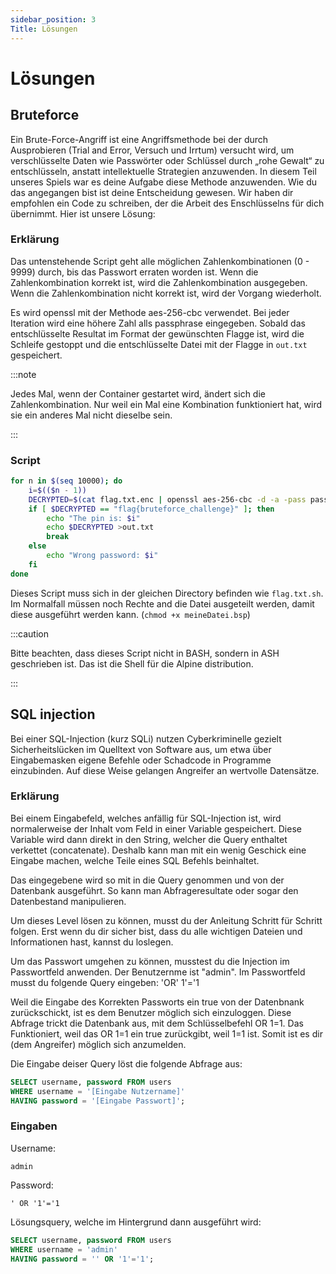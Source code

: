 ```yaml
---
sidebar_position: 3
Title: Lösungen
---
```


# Lösungen

## Bruteforce
Ein Brute-Force-Angriff ist eine Angriffsmethode bei der durch Ausprobieren (Trial and Error, Versuch und Irrtum) versucht wird, um verschlüsselte Daten wie Passwörter oder Schlüssel durch „rohe Gewalt“ zu entschlüsseln, anstatt intellektuelle Strategien anzuwenden. In diesem Teil unseres Spiels war es deine Aufgabe diese Methode anzuwenden. Wie du das angegangen bist ist deine Entscheidung gewesen. Wir haben dir empfohlen ein Code zu schreiben, der die Arbeit des Enschlüsselns für dich übernimmt. Hier ist unsere Lösung:

### Erklärung

Das untenstehende Script geht alle möglichen Zahlenkombinationen (0 - 9999) durch, bis das Passwort erraten worden ist. Wenn die Zahlenkombination korrekt ist, wird die Zahlenkombination ausgegeben. Wenn die Zahlenkombination nicht korrekt ist, wird der Vorgang wiederholt.

Es wird openssl mit der Methode aes-256-cbc verwendet. Bei jeder Iteration wird eine höhere Zahl alls passphrase eingegeben. Sobald das entschlüsselte Resultat im Format der gewünschten Flagge ist, wird die Schleife gestoppt und die entschlüsselte Datei mit der Flagge in `out.txt` gespeichert.

:::note

Jedes Mal, wenn der Container gestartet wird, ändert sich die Zahlenkombination. Nur weil ein Mal eine Kombination funktioniert hat, wird sie ein anderes Mal nicht dieselbe sein.

:::

### Script

```bash title="solution.sh"
for n in $(seq 10000); do
    i=$(($n - 1))
    DECRYPTED=$(cat flag.txt.enc | openssl aes-256-cbc -d -a -pass pass:$i)
    if [ $DECRYPTED == "flag{bruteforce_challenge}" ]; then
        echo "The pin is: $i"
        echo $DECRYPTED >out.txt
        break
    else
        echo "Wrong password: $i"
    fi
done
```

Dieses Script muss sich in der gleichen Directory befinden wie `flag.txt.sh`. Im Normalfall müssen noch Rechte and die Datei ausgeteilt werden, damit diese ausgeführt werden kann. (`chmod +x meineDatei.bsp`)

:::caution

Bitte beachten, dass dieses Script nicht in BASH, sondern in ASH geschrieben ist. Das ist die Shell für die Alpine distribution.

:::


## SQL injection
Bei einer SQL-Injection (kurz SQLi) nutzen Cyberkriminelle gezielt Sicherheitslücken im Quelltext von Software aus, um etwa über Eingabemasken eigene Befehle oder Schadcode in Programme einzubinden. Auf diese Weise gelangen Angreifer an wertvolle Datensätze.

### Erklärung

Bei einem Eingabefeld, welches anfällig für SQL-Injection ist, wird normalerweise der Inhalt vom Feld in einer Variable gespeichert. Diese Variable wird dann direkt in den String, welcher die Query enthaltet verkettet (concatenate). Deshalb kann man mit ein wenig Geschick eine Eingabe machen, welche Teile eines SQL Befehls beinhaltet.

Das eingegebene wird so mit in die Query genommen und von der Datenbank ausgeführt. So kann man Abfrageresultate oder sogar den Datenbestand manipulieren.

Um dieses Level lösen zu können, musst du der Anleitung Schritt für Schritt folgen. Erst wenn du dir sicher bist, dass du alle wichtigen Dateien und Informationen hast, kannst du loslegen.

Um das Passwort umgehen zu können, musstest du die Injection im Passwortfeld anwenden. Der Benutzernme ist "admin". Im Passwortfeld musst du folgende Query eingeben: 'OR' 1'='1

Weil die Eingabe des Korrekten Passworts ein true von der Datenbnank zurückschickt, ist es dem Benutzer möglich sich einzuloggen. Diese Abfrage trickt die Datenbank aus, mit dem Schlüsselbefehl OR 1=1. Das Funktioniert, weil das OR 1=1 ein true zurückgibt, weil 1=1 ist. Somit ist es dir (dem Angreifer) möglich sich anzumelden.

Die Eingabe deiser Query löst die folgende Abfrage aus:

```sql
SELECT username, password FROM users
WHERE username = '[Eingabe Nutzername]'
HAVING password = '[Eingabe Passwort]';
```

### Eingaben

Username:

```
admin
```

Password:

```
' OR '1'='1
```

Lösungsquery, welche im Hintergrund dann ausgeführt wird:

```sql
SELECT username, password FROM users
WHERE username = 'admin'
HAVING password = '' OR '1'='1';
```
